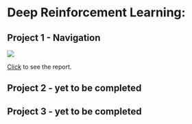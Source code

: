 # Deep Reinforcement Learning: 

## Project 1 - Navigation

![](https://user-images.githubusercontent.com/10624937/42135619-d90f2f28-7d12-11e8-8823-82b970a54d7e.gif)

[Click](https://github.com/adehgha/Deep_RL_Projects/tree/master/project%201-navigation) to see the report.

## Project 2 -  yet to be completed

## Project 3 -  yet to be completed